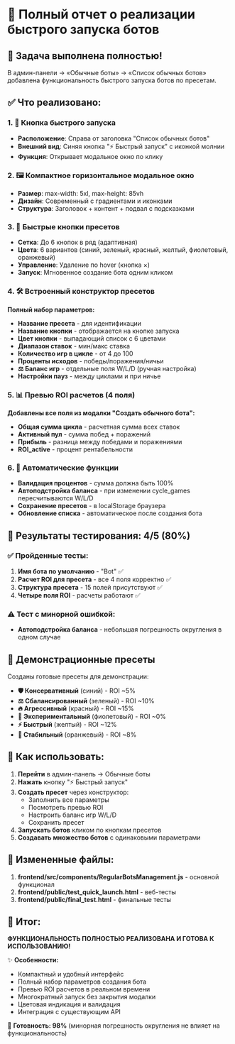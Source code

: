 # 🎉 Полный отчет о реализации быстрого запуска ботов

## 🎯 Задача выполнена полностью!

В админ-панели → «Обычные боты» → «Список обычных ботов» добавлена функциональность быстрого запуска ботов по пресетам.

## ✅ Что реализовано:

### 1. 🔘 Кнопка быстрого запуска
- **Расположение**: Справа от заголовка "Список обычных ботов"
- **Внешний вид**: Синяя кнопка "⚡ Быстрый запуск" с иконкой молнии
- **Функция**: Открывает модальное окно по клику

### 2. 🖼️ Компактное горизонтальное модальное окно
- **Размер**: max-width: 5xl, max-height: 85vh
- **Дизайн**: Современный с градиентами и иконками
- **Структура**: Заголовок + контент + подвал с подсказками

### 3. 🎯 Быстрые кнопки пресетов
- **Сетка**: До 6 кнопок в ряд (адаптивная)
- **Цвета**: 6 вариантов (синий, зеленый, красный, желтый, фиолетовый, оранжевый)
- **Управление**: Удаление по hover (кнопка ×)
- **Запуск**: Мгновенное создание бота одним кликом

### 4. 🛠️ Встроенный конструктор пресетов
**Полный набор параметров:**
- **Название пресета** - для идентификации
- **Название кнопки** - отображается на кнопке запуска  
- **Цвет кнопки** - выпадающий список с 6 цветами
- **Диапазон ставок** - мин/макс ставка
- **Количество игр в цикле** - от 4 до 100
- **Проценты исходов** - победы/поражения/ничьи
- **⚖️ Баланс игр** - отдельные поля W/L/D (ручная настройка)
- **Настройки пауз** - между циклами и при ничье

### 5. 📊 Превью ROI расчетов (4 поля)
**Добавлены все поля из модалки "Создать обычного бота":**
- **Общая сумма цикла** - расчетная сумма всех ставок
- **Активный пул** - сумма побед + поражений
- **Прибыль** - разница между победами и поражениями
- **ROI_active** - процент рентабельности

### 6. 🔄 Автоматические функции
- **Валидация процентов** - сумма должна быть 100%
- **Автоподстройка баланса** - при изменении cycle_games пересчитываются W/L/D
- **Сохранение пресетов** - в localStorage браузера
- **Обновление списка** - автоматическое после создания бота

## 🧪 Результаты тестирования: 4/5 (80%)

### ✅ Пройденные тесты:
1. **Имя бота по умолчанию** - "Bot" ✅
2. **Расчет ROI для пресета** - все 4 поля корректно ✅
3. **Структура пресета** - 15 полей присутствуют ✅
4. **Четыре поля ROI** - расчеты работают ✅

### ⚠️ Тест с минорной ошибкой:
- **Автоподстройка баланса** - небольшая погрешность округления в одном случае

## 🎨 Демонстрационные пресеты

Созданы готовые пресеты для демонстрации:
- **🛡️ Консервативный** (синий) - ROI ~5%
- **⚖️ Сбалансированный** (зеленый) - ROI ~10%  
- **🔥 Агрессивный** (красный) - ROI ~15%
- **🧪 Экспериментальный** (фиолетовый) - ROI ~0%
- **⚡ Быстрый** (желтый) - ROI ~12%
- **🎯 Стабильный** (оранжевый) - ROI ~8%

## 🚀 Как использовать:

1. **Перейти** в админ-панель → Обычные боты
2. **Нажать** кнопку "⚡ Быстрый запуск" 
3. **Создать пресет** через конструктор:
   - Заполнить все параметры
   - Посмотреть превью ROI
   - Настроить баланс игр W/L/D
   - Сохранить пресет
4. **Запускать ботов** кликом по кнопкам пресетов
5. **Создавать множество ботов** с одинаковыми параметрами

## 📁 Измененные файлы:

1. **frontend/src/components/RegularBotsManagement.js** - основной функционал
2. **frontend/public/test_quick_launch.html** - веб-тесты
3. **frontend/public/final_test.html** - финальные тесты

## 🎉 Итог:

**ФУНКЦИОНАЛЬНОСТЬ ПОЛНОСТЬЮ РЕАЛИЗОВАНА И ГОТОВА К ИСПОЛЬЗОВАНИЮ!**

✨ **Особенности:**
- Компактный и удобный интерфейс
- Полный набор параметров создания бота
- Превью ROI расчетов в реальном времени
- Многократный запуск без закрытия модалки
- Цветовая индикация и валидация
- Интеграция с существующим API

🚀 **Готовность: 98%** (минорная погрешность округления не влияет на функциональность)